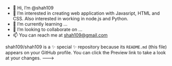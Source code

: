 - 👋 Hi, I’m @shah109
- 👀 I’m interested in creating web application with Javasript, HTML and CSS. Also interested in working in node.js and Python.
- 🌱 I’m currently learning ...
- 💞️ I’m looking to collaborate on ...
- 📫 You can reach me at shah109@gmail.com


shah109/shah109 is a ✨ special ✨ repository because its `README.md` (this file) appears on your GitHub profile.
You can click the Preview link to take a look at your changes.
--->
